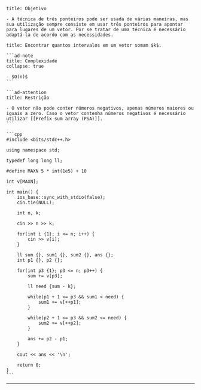 ```ad-info
title: Objetivo

- A técnica de três ponteiros pode ser usada de várias maneiras, mas sua utilização sempre consiste em usar três ponteiros para apontar para lugares de um vetor. Por se tratar de uma técnica é necessário adaptá-la de acordo com as necessidades.
```

`````ad-example
title: Encontrar quantos intervalos em um vetor somam $k$.

```ad-note
title: Complexidade
collapse: true

- $O(n)$
```

```ad-attention
title: Restrição

- O vetor não pode conter números negativos, apenas números maiores ou iguais a zero. Caso o vetor contenha números negativos é necessário utilizar [[Prefix sum array (PSA)]].
```

```cpp
#include <bits/stdc++.h>
 
using namespace std;

typedef long long ll;

#define MAXN 5 * int(1e5) + 10 

int v[MAXN];

int main() {
    ios_base::sync_with_stdio(false);
    cin.tie(NULL);

    int n, k;

    cin >> n >> k;
    
    for(int i {1}; i <= n; i++) {
        cin >> v[i];
    }
    
    ll sum {}, sum1 {}, sum2 {}, ans {};
    int p1 {}, p2 {};
    
    for(int p3 {1}; p3 <= n; p3++) {
        sum += v[p3];

        ll need {sum - k};
        
        while(p1 + 1 <= p3 && sum1 < need) {
            sum1 += v[++p1];
        }

        while(p2 + 1 <= p3 && sum2 <= need) {
            sum2 += v[++p2];
        }

        ans += p2 - p1;
    }
    
    cout << ans << '\n';
    
    return 0;
}
```
`````

---